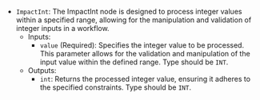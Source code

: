 - `ImpactInt`: The ImpactInt node is designed to process integer values within a specified range, allowing for the manipulation and validation of integer inputs in a workflow.
    - Inputs:
        - `value` (Required): Specifies the integer value to be processed. This parameter allows for the validation and manipulation of the input value within the defined range. Type should be `INT`.
    - Outputs:
        - `int`: Returns the processed integer value, ensuring it adheres to the specified constraints. Type should be `INT`.

